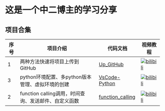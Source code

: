 # 这是一个中二博主的学习分享

##  项目合集

| 序号 | 项目介绍 | 代码文档  | 视频教程 |
|------|---------|--------- |----------|
| 1 | 两种方法快速将项目上传到GitHub | [Up_GitHub](Up_GitHub/README.md) | [![bilibili](https://img.shields.io/badge/dynamic/json?label=views&style=social&logo=bilibili&query=data.stat.view&url=https%3A%2F%2Fapi.bilibili.com%2Fx%2Fweb-interface%2Fview%3Fbvid%3DBV1Hq7zzGEPt)](https://www.bilibili.com/video/BV1Hq7zzGEPt/?spm_id_from=333.1387.homepage.video_card.click&vd_source=12099d09fddf896d1fc41903a69054da)  |
| 3 | python环境配置、多python版本管理、虚拟环境的创建 | [VsCode-Python](VsCode-Python/README.md) | [![bilibili](https://img.shields.io/badge/dynamic/json?label=views&style=social&logo=bilibili&query=data.stat.view&url=https%3A%2F%2Fapi.bilibili.com%2Fx%2Fweb-interface%2Fview%3Fbvid%3DBV17P7DzeEmm)](https://www.bilibili.com/video/BV17P7DzeEmm/?vd_source=12099d09fddf896d1fc41903a69054da)  |
| 2 | function calling调用，时间查询、发送邮件、自定义函数 | [function_calling](function_calling/README.MD) | [![bilibili](https://img.shields.io/badge/dynamic/json?label=views&style=social&logo=bilibili&query=data.stat.view&url=https%3A%2F%2Fapi.bilibili.com%2Fx%2Fweb-interface%2Fview%3FBV1xsTDz9E8g)](https://www.bilibili.com/video/BV1xsTDz9E8g/?spm_id_from=333.1387.homepage.video_card.click&vd_source=12099d09fddf896d1fc41903a69054da)  |

